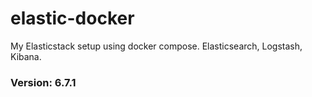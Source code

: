 # elastic-docker
My Elasticstack setup using docker compose. Elasticsearch, Logstash, Kibana.

### Version: 6.7.1
